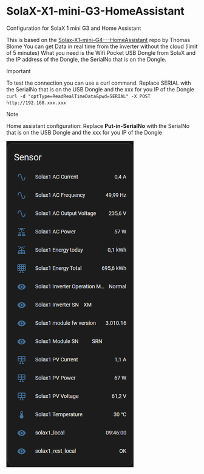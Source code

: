# SolaX-X1-mini-G3-HomeAssistant
Configuration for SolaX 1 mini G3 and Home Assistant

This is based on the [Solax-X1-mini-G4---HomeAssistant](https://github.com/ThomasBlome/Solax-X1-mini-G4---HomeAssistant) repo by Thomas Blome
You can get Data in real time from the inverter without the cloud (limit of 5 minutes)
What you need is the Wifi Pocket USB Dongle from SolaX and the IP address of the Dongle, the SerialNo that is on the Dongle.

> [!IMPORTANT]
> To test the connection you can use a curl command. Replace SERIAL with the SerialNo that is on the USB Dongle and the xxx for you IP of the Dongle
`curl -d "optType=ReadRealTimeData&pwd=SERIAL" -X POST http://192.168.xxx.xxx`

>[!NOTE]
>Home assiatant configuration: Replace **Put-in-SerialNo** with the SerialNo that is on the USB Dongle and the xxx for you IP of the Dongle

![Screenshot of the Dashboard.](/SolaX1_Dashboard.png)
